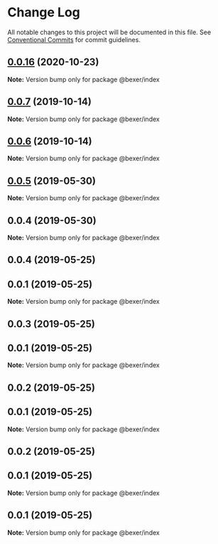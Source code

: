 # Change Log

All notable changes to this project will be documented in this file.
See [Conventional Commits](https://conventionalcommits.org) for commit guidelines.

## [0.0.16](https://github.com/error-reporter/bexer/compare/v0.0.15...v0.0.16) (2020-10-23)

**Note:** Version bump only for package @bexer/index





## [0.0.7](https://github.com/error-reporter/bexer/compare/@bexer/index@0.0.6...@bexer/index@0.0.7) (2019-10-14)

**Note:** Version bump only for package @bexer/index





## [0.0.6](https://github.com/error-reporter/bexer/compare/@bexer/index@0.0.5...@bexer/index@0.0.6) (2019-10-14)

**Note:** Version bump only for package @bexer/index





## [0.0.5](https://github.com/error-reporter/bexer/compare/@bexer/index@0.0.4...@bexer/index@0.0.5) (2019-05-30)

**Note:** Version bump only for package @bexer/index





## 0.0.4 (2019-05-30)

**Note:** Version bump only for package @bexer/index





## 0.0.4 (2019-05-25)



## 0.0.1 (2019-05-25)

**Note:** Version bump only for package @bexer/index





## 0.0.3 (2019-05-25)



## 0.0.1 (2019-05-25)

**Note:** Version bump only for package @bexer/index





## 0.0.2 (2019-05-25)



## 0.0.1 (2019-05-25)

**Note:** Version bump only for package @bexer/index





## 0.0.2 (2019-05-25)



## 0.0.1 (2019-05-25)

**Note:** Version bump only for package @bexer/index





## 0.0.1 (2019-05-25)

**Note:** Version bump only for package @bexer/index
